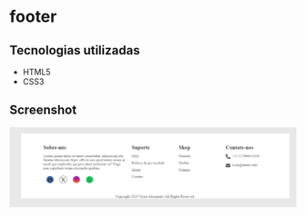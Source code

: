 # footer

## Tecnologias utilizadas 

<ul>
  <li>HTML5</li>
  <li>CSS3</li>
</ul>

## Screenshot

<img src="screenshot.png">
